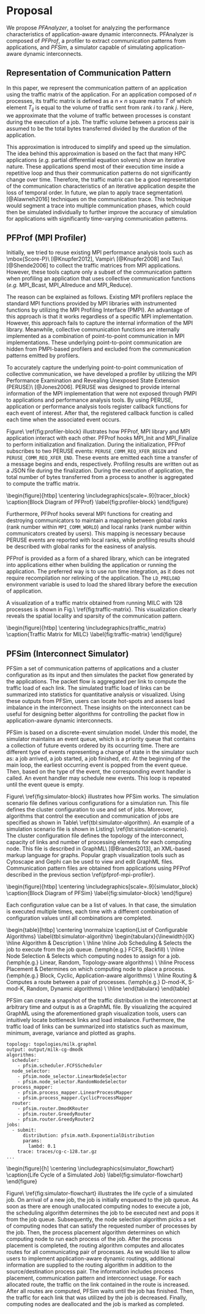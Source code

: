 # Proposal

<!-- 提案の概要 -->
We propose _PFAnalyzer_, a toolset for analyzing the performance
characteristics of application-aware dynamic interconnects. PFAnalyzer is
composed of _PFProf_, a profiler to extract communication patterns from
applications, and _PFSim_, a simulator capable of simulating application-aware
dynamic interconnects.

## Representation of Communication Pattern

<!-- 通信パターンとしてトラフィックマトリクスを使う -->
In this paper, we represent the communication pattern of an application using
the traffic matrix of the application. For an application composed of $n$
processes, its traffic matrix is defined as a $n \times n$ square matrix $T$
of which element $T_{ij}$ is equal to the volume of traffic sent from rank $i$
to rank $j$. Here, we approximate that the volume of traffic between processes
is constant during the execution of a job. The traffic volume between a
process pair is assumed to be the total bytes transferred divided by the
duration of the application.

<!-- トラフィックマトリクスで近似することの正当性 -->
This approximation is introduced to simplify and speed up the simulation. The
idea behind this approximation is based on the fact that many HPC applications
(_e.g._ partial differential equation solvers) show an iterative nature. These
applications spend most of their execution time inside a repetitive loop and
thus their communication patterns do not significantly change over time.
Therefore, the traffic matrix can be a good representation of the
communication characteristics of an iterative application despite the loss of
temporal order. In future, we plan to apply trace segmentation\ [@Alawneh2016]
techniques on the communication trace. This technique would segment a trace
into multiple communication phases, which could then be simulated individually
to further improve the accuracy of simulation for applications with
significantly time-varying communication patterns.

## PFProf (MPI Profiler)

<!-- 既存のプロファイラの問題点 -->
Initially, we tried to reuse existing MPI performance analysis tools such as
\mbox{Score-P}\ [@Knupfer2012], Vampir\ [@Knupfer2008] and Tau\ [@Shende2006]
to collect the traffic matrices from MPI applications. However, these tools
capture only a subset of the communication pattern when profiling an
application that uses collective communication functions (_e.g._ MPI_Bcast,
MPI_Allreduce and MPI_Reduce).

<!-- PMPIベースのプロファイラが集団通信の解析に失敗する理由 -->
The reason can be explained as follows. Existing MPI profilers replace the
standard MPI functions provided by MPI libraries with instrumented functions
by utilizing the MPI Profiling Interface (PMPI). An advantage of this approach
is that it works regardless of a specific MPI implementation. However, this
approach fails to capture the internal information of the MPI library.
Meanwhile, collective communication functions are internally implemented as a
combination of point-to-point communication in MPI implementations. These
underlying point-to-point communication are hidden from PMPI-based profilers
and excluded from the communication patterns emitted by profilers.

<!-- PERUSEの紹介 -->
To accurately capture the underlying point-to-point communication of collective
communication, we have developed a profiler by utilizing the MPI Performance
Examination and Revealing Unexposed State Extension (PERUSE)\ [@Jones2006].
PERUSE was designed to provide internal information of the MPI implementation
that were not exposed through PMPI to applications and performance analysis
tools. By using PERUSE, application or performance analysis tools register
callback functions for each event of interest. After that, the registered
callback function is called each time when the associated event occurs.

<!-- プロファイラの動作説明 (PERUSE関係)-->
Figure\ \ref{fig:profiler-block} illustrates how PFProf, MPI library and
MPI application interact with each other. PFProf hooks MPI_Init and
MPI_Finalize to perform initialization and finalization. During the
initialization, PFProf subscribes to two PERUSE events:
`PERUSE_COMM_REQ_XFER_BEGIN` and `PERUSE_COMM_REQ_XFER_END`. These events are
emitted each time a transfer of a message begins and ends, respectively.
Profiling results are written out as a JSON file during the finalization.
During the execution of application, the total number of bytes transferred
from a process to another is aggregated to compute the traffic matrix.

\begin{figure}[htbp]
    \centering
    \includegraphics[scale=.9]{tracer_block}
    \caption{Block Diagram of PFProf}
    \label{fig:profiler-block}
\end{figure}

<!-- プロファイラの動作説明 (コミュニケータ関係) -->
Furthermore, PFProf hooks several MPI functions for creating and
destroying communicators to maintain a mapping between global ranks (rank
number within `MPI_COMM_WORLD`) and local ranks (rank number within
communicators created by users). This mapping is necessary because PERUSE
events are reported with local ranks, while profiling results should be
described with global ranks for the easiness of analysis.

<!-- プロファイラの使い方 -->
PFProf is provided as a form of a shared library, which can be
integrated into applications either when building the application or running
the application. The preferred way is to use run time integration, as it does
not require recompilation nor relinking of the application. The `LD_PRELOAD`
environment variable is used to load the shared library before the execution
of application.

<!-- プロファイラの出力例 -->
A visualization of a traffic matrix obtained from running MILC with 128
processes is shown in Fig.\ \ref{fig:traffic-matrix}. This visualization
clearly reveals the spatial locality and sparsity of the communication
pattern.

\begin{figure}[htbp]
    \centering
    \includegraphics{traffic_matrix}
    \caption{Traffic Matrix for MILC}
    \label{fig:traffic-matrix}
\end{figure}

## PFSim (Interconnect Simulator)

<!-- 提案の概要 -->
PFSim a set of communication patterns of applications
and a cluster configuration as its input and then simulates the packet flow
generated by the applications. The packet flow is aggregated per link to
compute the traffic load of each link. The simulated traffic load of links can
be summarized into statistics for quantitative analysis or visualized.
Using these outputs from PFSim, users can locate hot-spots and assess
load imbalance in the interconnect. These insights on the interconnect can be
useful for designing better algorithms for controlling the packet flow in
application-aware dynamic interconnects.

<!-- シミュレータの動作原理 -->
PFSim is based on a discrete-event simulation model. Under
this model, the simulator maintains an event queue, which is a priority queue
that contains a collection of future events ordered by its occurring time.
There are different type of events representing a change of state in the
simulator such as: a job arrived, a job started, a job finished, _etc_. At the
beginning of the main loop, the earliest occurring event is popped from the
event queue. Then, based on the type of the event, the corresponding event
handler is called. An event handler may schedule new events. This loop is
repeated until the event queue is empty.

<!-- シミュレータの入力 (シナリオ)-->
Figure\ \ref{fig:simulator-block} illustrates how PFSim works. The
simulation scenario file defines various configurations for a simulation run.
This file defines the cluster configuration to use and set of jobs. Moreover,
algorithms that control the execution and communication of jobs are specified
as shown in Table\ \ref{tbl:simulator-algorithm}. An example of a simulation
scenario file is shown in Listing\ \ref{lst:simulation-scenario}. The cluster
configuration file defines the topology of the interconnect, capacity of links
and number of processing elements for each computing node. This file is
described in GraphML\ [@Brandes2013], an XML-based markup language for graphs.
Popular graph visualization tools such as Cytoscape and Gephi can be used to
view and edit GraphML files. Communication pattern files are obtained from
applications using PFProf described in the previous section
\ref{pfprof-mpi-profiler}.

<!-- シミュレータの入力 (クラスタ構成と通信パターン) -->
\begin{figure}[htbp]
    \centering
    \includegraphics[scale=.9]{simulator_block}
    \caption{Block Diagram of PFSim}
    \label{fig:simulator-block}
\end{figure}

Each configuration value can be a list of values. In that case, the simulation
is executed multiple times, each time with a different combination of
configuration values until all combinations are completed.

\begin{table}[htbp]
    \centering
    \normalsize
    \caption{List of Configurable Algorithms}
    \label{tbl:simulator-algorithm}
    \begin{tabularx}{\linewidth}{lX}
        \hline
        Algorithm         & Description                                                 \\
        \hline \hline
        Job Scheduling    & Selects the job to execute from the job queue.
                            (\emph{e.g.} FCFS, Backfill)                                \\ \hline
        Node Selection    & Selects which computing nodes to assign for a job.
                            (\emph{e.g.} Linear, Random, Topology-aware algorithms)     \\ \hline
        Process Placement & Determines on which computing node to place a process.
                            (\emph{e.g.} Block, Cyclic, Application-aware algorithms)   \\ \hline
        Routing           & Computes a route between a pair of processes.
                            (\emph{e.g.} D-mod-K, S-mod-K, Random, Dynamic algorithms)  \\ \hline
    \end{tabularx}
\end{table}

<!-- シミュレータの出力 -->
PFSim can create a snapshot of the traffic distribution in the interconnect at
arbitrary time and output is as a GraphML file. By visualizing the acquired
GraphML using the aforementioned graph visualization tools, users can
intuitively locate bottleneck links and load imbalance. Furthermore, the
traffic load of links can be summarized into statistics such as maximum,
minimum, average, variance and plotted as graphs.

```{caption="Example of a Simulation Scenario" label="lst:simulation-scenario" linewidth=\columnwidth}
topology: topologies/milk.graphml
output: output/milk-cg-dmodk
algorithms:
  scheduler:
    - pfsim.scheduler.FCFSScheduler
  node_selector:
    - pfsim.node_selector.LinearNodeSelector
    - pfsim.node_selector.RandomNodeSelector
  process_mapper:
    - pfsim.process_mapper.LinearProcessMapper
    - pfsim.process_mapper.CyclicProcessMapper
  router:
    - pfsim.router.DmodKRouter
    - pfsim.router.GreedyRouter
    - pfsim.router.GreedyRouter2
jobs:
  - submit:
      distribution: pfsim.math.ExponentialDistribution
      params:
        lambd: 0.1
    trace: traces/cg-c-128.tar.gz
...
```

\begin{figure}[h]
    \centering
    \includegraphics{simulator_flowchart}
    \caption{Life Cycle of a Simulated Job}
    \label{fig:simulator-flowchart}
\end{figure}

<!-- ジョブの視点で見たシミュレーション処理の流れ -->
Figure\ \ref{fig:simulator-flowchart} illustrates the life cycle of a
simulated job. On arrival of a new job, the job is initially enqueued to the
job queue. As soon as there are enough unallocated computing nodes to execute
a job, the scheduling algorithm determines the job to be executed next and
pops it from the job queue. Subsequently, the node selection algorithm picks a
set of computing nodes that can satisfy the requested number of processes by
the job. Then, the process placement algorithm determines on which computing
node to run each process of the job. After the process placement is completed,
the routing algorithm computes and allocates routes for all communicating pair
of processes. As we would like to allow users to implement
application-aware dynamic routings, additional information are supplied to the
routing algorithm in addition to the source/destination process pair. The
information includes process placement, communication pattern and interconnect
usage. For each allocated route, the traffic on the link contained in the
route is increased. After all routes are computed, PFSim waits until the job
has finished. Then, the traffic for each link that was utilized by the job is
decreased. Finally, computing nodes are deallocated and the job is marked as
completed.
